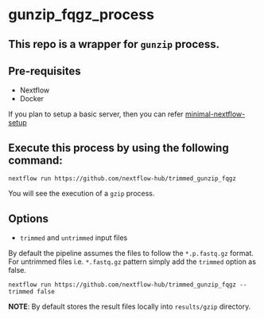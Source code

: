 # gunzip_fqgz_process

## This repo is a wrapper for `gunzip` process.

## Pre-requisites

- Nextflow
- Docker 

If you plan to setup a basic server, then you can refer [minimal-nextflow-setup](https://github.com/nextflow-hub/minimal-nextflow-setup)

## Execute this process by using the following command:

```
nextflow run https://github.com/nextflow-hub/trimmed_gunzip_fqgz
```

You will see the execution of a `gzip` process.

## Options

- `trimmed` and `untrimmed` input files

By default the pipeline assumes the files to follow the `*.p.fastq.gz` format. For untrimmed files i.e. `*.fastq.gz` pattern simply add the `trimmed` option as false.

```
nextflow run https://github.com/nextflow-hub/trimmed_gunzip_fqgz --trimmed false
```


**NOTE**: By default stores the result files locally into `results/gzip` directory.
